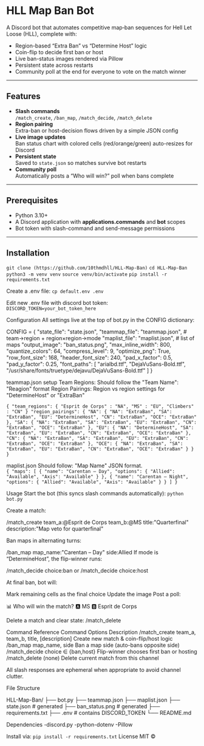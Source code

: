 # HLL Map Ban Bot

A Discord bot that automates competitive map‐ban sequences for Hell Let Loose (HLL), complete with:

- Region-based “Extra Ban” vs “Determine Host” logic
- Coin-flip to decide first ban or host
- Live ban-status images rendered via Pillow
- Persistent state across restarts
- Community poll at the end for everyone to vote on the match winner

---

## Features

- **Slash commands**  
  `/match_create`, `/ban_map`, `/match_decide`, `/match_delete`
- **Region pairing**  
  Extra-ban or host-decision flows driven by a simple JSON config
- **Live image updates**  
  Ban status chart with colored cells (red/orange/green) auto-resizes for Discord
- **Persistent state**  
  Saved to `state.json` so matches survive bot restarts
- **Community poll**  
  Automatically posts a “Who will win?” poll when bans complete

---

## Prerequisites

- Python 3.10+  
- A Discord application with **applications.commands** and **bot** scopes  
- Bot token with slash-command and send-message permissions  

---

## Installation

```git clone (https://github.com/10thmdhll/HLL-Map-Ban)```
```cd HLL-Map-Ban```
```python3 -m venv venv```
```source venv/bin/activate```
```pip install -r requirements.txt```

Create a .env file:
`cp default.env .env`

Edit new .env file with discord bot token:
`DISCORD_TOKEN=your_bot_token_here`

Configuration
All settings live at the top of bot.py in the CONFIG dictionary:

CONFIG = {
  "state_file":       "state.json",
  "teammap_file":     "teammap.json",    # team→region + region×region→mode
  "maplist_file":     "maplist.json",    # list of maps
  "output_image":     "ban_status.png",
  "max_inline_width": 800,
  "quantize_colors":  64,
  "compress_level":   9,
  "optimize_png":     True,
  "row_font_size":    168,
  "header_font_size": 240,
  "pad_x_factor":     0.5,
  "pad_y_factor":     0.25,
  "font_paths": [
    "arialbd.ttf",
    "DejaVuSans-Bold.ttf",
    "/usr/share/fonts/truetype/dejavu/DejaVuSans-Bold.ttf"
  ]
}

teammap.json setup
Team Regions: Should follow the "Team Name": "Reagion" format
Region Pairings: Region vs region settings for "DetermineHost" or "ExtraBan"

`{
  "team_regions": {
	"Esprit de Corps" : "NA",
	"MS" : "EU",
	"Climbers" : "CN"
}
  "region_pairings": {
    "NA": {
      "NA": "ExtraBan",
	  "SA": "ExtraBan",
	  "EU": "DetermineHost",
	  "CN": "ExtraBan",
	  "OCE": "ExtraBan"
    },
    "SA": {
      "NA": "ExtraBan",
	  "SA": "ExtraBan",
	  "EU": "ExtraBan",
	  "CN": "ExtraBan",
	  "OCE": "ExtraBan"
    },
	"EU": {
      "NA": "DetermineHost",
	  "SA": "ExtraBan",
	  "EU": "ExtraBan",
	  "CN": "ExtraBan",
	  "OCE": "ExtraBan"
    },
	"CN": {
      "NA": "ExtraBan",
	  "SA": "ExtraBan",
	  "EU": "ExtraBan",
	  "CN": "ExtraBan",
	  "OCE": "ExtraBan"
    },
	"OCE": {
      "NA": "ExtraBan",
	  "SA": "ExtraBan",
	  "EU": "ExtraBan",
	  "CN": "ExtraBan",
	  "OCE": "ExtraBan"
    }
  }
}`

maplist.json
Should follow: "Map Name" JSON format.  
`{
  "maps": [
    {
      "name": "Carentan – Day",
      "options": {
        "Allied": "Available",
        "Axis": "Available"
      }
    },
    {
      "name": "Carentan – Night",
      "options": {
        "Allied": "Available",
        "Axis": "Available"
      }
    }
	]
}`

Usage
Start the bot (this syncs slash commands automatically):
`python bot.py`

Create a match:

/match_create
  team_a:@Esprit de Corps
  team_b:@MS
  title:"Quarterfinal"
  description:"Map veto for quarterfinal"

Ban maps in alternating turns:

/ban_map map_name:"Carentan – Day" side:Allied
If mode is “DetermineHost”, the flip-winner runs:

/match_decide choice:ban
or
/match_decide choice:host

At final ban, bot will:

Mark remaining cells as the final choice
Update the image
Post a poll:

📊 Who will win the match?
🅰️ MS
🅱️ Esprit de Corps


Delete a match and clear state:
/match_delete


Command Reference
Command	Options	Description
/match_create	team_a, team_b, title, [description]	Create new match & coin-flip/host logic
/ban_map	map_name, side	Ban a map side (auto-bans opposite side)
/match_decide	choice ∈ {ban,host}	Flip-winner chooses first ban or hosting
/match_delete	(none)	Delete current match from this channel

All slash responses are ephemeral when appropriate to avoid channel clutter.

File Structure

HLL-Map-Ban/
├── bot.py
├── teammap.json
├── maplist.json
├── state.json          # generated
├── ban_status.png      # generated
├── requirements.txt
├── .env                # contains DISCORD_TOKEN
└── README.md

Dependencies
-discord.py
-python-dotenv
-Pillow

Install via:
`pip install -r requirements.txt`
License
MIT © 
